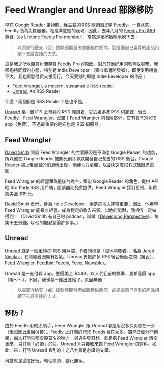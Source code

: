 # Feed Wrangler and Unread 部隊移防

早在 Google Reader 掛掉前，我主要的 RSS 閱讀器即是 [Feedly]。一直以來，Feedly 皆為免費服務，相當滿意她的表現，因此，去年八月的 [Feedly Pro $99] 募資（as Lifetime [Feedly Pro] member），當然是毫不猶豫地刷下去！

> 以實際行動支（金）援軟體開發者或服務供應商，這是讓自己喜愛的產品持續下去最直接的方式。

這是我之所以願意付費購買 Feedly Pro 的原因。對於其他好用的軟體或服務，我都抱持同樣的心態，特別是 Indie Developer （獨立軟體開發者），即便使用機會不大，我也願意付費支援同行。今天要談的即是 Indie Developer 的作品：

- [Feed Wrangler], a modern, sustainable RSS reader.
- [Unread], An RSS Reader

什麼？兩個都是 RSS Reader？是也不是。

[Unread] 是一個 iOS 上單純的 RSS 閱讀器，它支援多家 RSS 伺服器，包含 [Feedly]，[Feed Wrangler]。沒錯！[Feed Wrangler] 包含兩部分，它有自己的 iOS app（免費），不過最重要的是它也是 RSS 伺服器。

## Feed Wrangler

[David Smith] 開發 Feed Wrangler 的主要原因是不滿意 Google Reader 的功能，所以他在 Google Reader 被賜死前即默默開發自己想要的 RSS 後台，Google Reader 被上帝寵召的消息傳出後，他便火力全開，以最快速度把程式碼敲進電腦...

Feed Wrangler 的經營策略是後台為主，類似 Google Reader 的角色，提供 API 給 3rd Party RSS 用戶端，閱讀器則免費提供。Feed Wrangler 採訂閱制，年費為美金 $19 元。

David Smith 表示，身為 Indie Developer，穩定的收入非常重要，因此，他希望 Feed Wrangler 能長久經營，成為穩定的收入來源。以他的能耐，我相信一定做得到！（David Smith 有自己的 podcast，叫做《[Developing Perspective]》，每集十五分鐘，以他的觀點談論許多事。）

## Unread 

[Unread] 就是一個單純的 RSS 用戶端，作者同樣是「硬地開發者」，名為 [Jared Sinclair]，在開發者圈頗有名氣。Unread 支援許多 RSS 後台後起之秀（饒舌），[Feed Wrangler], [Feedbin], [Feedly], [Fever], [Newsblur]。 

Unread 是一支付費 app，要價美金 $4.99，以人們目前的標準，屬於高價 app（唉～～）。不過，我也是一推出就給了，原因無他：

> 以實際行動支（金）援軟體開發者或服務供應商，這是讓自己喜愛的產品持續下去最直接的方式。

## 移防？

由於 Feedly 用的太順手，Feed Wrangler 跟 Unread 都是用沒多久就晾在一旁（但沒因此後悔付費）。Feedly 上訂閱的 RSS Feeds 實在太多，雖然已經分門別類，每次打開它都有股莫名的壓力。最近突發奇想，乾脆把 Feed Wrangler 清空重來，只訂閱「必讀」的站。Unread 則只接收來自 Feed Wrangler 的源料。如此一來，打開 Unread 看到的十之八九都是必讀的文章。

科技就是這麼好玩，轉個念頭，變化無窮。

[Feedly]:http://feedly.com/
[Feedly Pro $99]:http://blog.feedly.com/2013/08/05/feedly-pro/
[Feedly Pro]:http://blog.feedly.com/2013/08/26/feedly-pro-available-for-all/
[Unread]:http://jaredsinclair.com/unread/
[Feed Wrangler]:https://feedwrangler.net/welcome.html
[David Smith]:https://twitter.com/_DavidSmith
[Developing Perspective]:http://developingperspective.com/
[Jared Sinclair]:http://jaredsinclair.com/about.html
[Feedbin]:https://feedbin.com/
[Fever]:http://feedafever.com/
[Newsblur]:http://www.newsblur.com/
